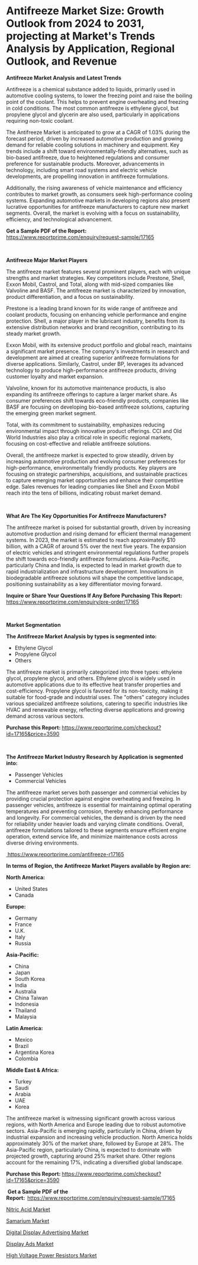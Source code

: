 <p><h1>Antifreeze Market Size: Growth Outlook from 2024 to 2031, projecting at Market's Trends Analysis by Application, Regional Outlook, and Revenue</h1></p><p><strong>Antifreeze Market Analysis and Latest Trends</strong></p>
<p><p>Antifreeze is a chemical substance added to liquids, primarily used in automotive cooling systems, to lower the freezing point and raise the boiling point of the coolant. This helps to prevent engine overheating and freezing in cold conditions. The most common antifreeze is ethylene glycol, but propylene glycol and glycerin are also used, particularly in applications requiring non-toxic coolant.</p><p>The Antifreeze Market is anticipated to grow at a CAGR of 1.03% during the forecast period, driven by increased automotive production and growing demand for reliable cooling solutions in machinery and equipment. Key trends include a shift toward environmentally-friendly alternatives, such as bio-based antifreeze, due to heightened regulations and consumer preference for sustainable products. Moreover, advancements in technology, including smart road systems and electric vehicle developments, are propelling innovation in antifreeze formulations.</p><p>Additionally, the rising awareness of vehicle maintenance and efficiency contributes to market growth, as consumers seek high-performance cooling systems. Expanding automotive markets in developing regions also present lucrative opportunities for antifreeze manufacturers to capture new market segments. Overall, the market is evolving with a focus on sustainability, efficiency, and technological advancement.</p></p>
<p><strong>Get a Sample PDF of the Report:&nbsp;</strong> <a href="https://www.reportprime.com/enquiry/request-sample/17165?utm_campaign=12&utm_medium=2&utm_source=Github&utm_content=ia&utm_term=24112024&utm_id=antifreeze">https://www.reportprime.com/enquiry/request-sample/17165</a></p>
<p>&nbsp;</p>
<p><strong>Antifreeze Major Market Players</strong></p>
<p><p>The antifreeze market features several prominent players, each with unique strengths and market strategies. Key competitors include Prestone, Shell, Exxon Mobil, Castrol, and Total, along with mid-sized companies like Valvoline and BASF. The antifreeze market is characterized by innovation, product differentiation, and a focus on sustainability.</p><p>Prestone is a leading brand known for its wide range of antifreeze and coolant products, focusing on enhancing vehicle performance and engine protection. Shell, a major player in the lubricant industry, benefits from its extensive distribution networks and brand recognition, contributing to its steady market growth.</p><p>Exxon Mobil, with its extensive product portfolio and global reach, maintains a significant market presence. The company's investments in research and development are aimed at creating superior antifreeze formulations for diverse applications. Similarly, Castrol, under BP, leverages its advanced technology to produce high-performance antifreeze products, driving customer loyalty and market expansion.</p><p>Valvoline, known for its automotive maintenance products, is also expanding its antifreeze offerings to capture a larger market share. As consumer preferences shift towards eco-friendly products, companies like BASF are focusing on developing bio-based antifreeze solutions, capturing the emerging green market segment.</p><p>Total, with its commitment to sustainability, emphasizes reducing environmental impact through innovative product offerings. CCI and Old World Industries also play a critical role in specific regional markets, focusing on cost-effective and reliable antifreeze solutions.</p><p>Overall, the antifreeze market is expected to grow steadily, driven by increasing automotive production and evolving consumer preferences for high-performance, environmentally friendly products. Key players are focusing on strategic partnerships, acquisitions, and sustainable practices to capture emerging market opportunities and enhance their competitive edge. Sales revenues for leading companies like Shell and Exxon Mobil reach into the tens of billions, indicating robust market demand.</p></p>
<p>&nbsp;</p>
<p><strong>What Are The Key Opportunities For Antifreeze Manufacturers?</strong></p>
<p><p>The antifreeze market is poised for substantial growth, driven by increasing automotive production and rising demand for efficient thermal management systems. In 2023, the market is estimated to reach approximately $10 billion, with a CAGR of around 5% over the next five years. The expansion of electric vehicles and stringent environmental regulations further propels the shift towards eco-friendly antifreeze formulations. Asia-Pacific, particularly China and India, is expected to lead in market growth due to rapid industrialization and infrastructure development. Innovations in biodegradable antifreeze solutions will shape the competitive landscape, positioning sustainability as a key differentiator moving forward.</p></p>
<p><strong>Inquire or Share Your Questions If Any Before Purchasing This Report:</strong> <a href="https://www.reportprime.com/enquiry/pre-order/17165?utm_campaign=12&utm_medium=2&utm_source=Github&utm_content=ia&utm_term=24112024&utm_id=antifreeze">https://www.reportprime.com/enquiry/pre-order/17165</a></p>
<p>&nbsp;</p>
<p><strong>Market Segmentation</strong></p>
<p><strong>The Antifreeze Market Analysis by types is segmented into:</strong></p>
<p><ul><li>Ethylene Glycol</li><li>Propylene Glycol</li><li>Others</li></ul></p>
<p><p>The antifreeze market is primarily categorized into three types: ethylene glycol, propylene glycol, and others. Ethylene glycol is widely used in automotive applications due to its effective heat transfer properties and cost-efficiency. Propylene glycol is favored for its non-toxicity, making it suitable for food-grade and industrial uses. The "others" category includes various specialized antifreeze solutions, catering to specific industries like HVAC and renewable energy, reflecting diverse applications and growing demand across various sectors.</p></p>
<p><strong>Purchase this Report:&nbsp;</strong><a href="https://www.reportprime.com/checkout?id=17165&price=3590&utm_campaign=12&utm_medium=2&utm_source=Github&utm_content=ia&utm_term=24112024&utm_id=antifreeze">https://www.reportprime.com/checkout?id=17165&price=3590</a></p>
<p>&nbsp;</p>
<p><strong>The Antifreeze Market Industry Research by Application is segmented into:</strong></p>
<p><ul><li>Passenger Vehicles</li><li>Commercial Vehicles</li></ul></p>
<p><p>The antifreeze market serves both passenger and commercial vehicles by providing crucial protection against engine overheating and freezing. In passenger vehicles, antifreeze is essential for maintaining optimal operating temperatures and preventing corrosion, thereby enhancing performance and longevity. For commercial vehicles, the demand is driven by the need for reliability under heavier loads and varying climate conditions. Overall, antifreeze formulations tailored to these segments ensure efficient engine operation, extend service life, and minimize maintenance costs across diverse driving environments.</p></p>
<p><a href="https://www.reportprime.com/antifreeze-r17165?utm_campaign=12&utm_medium=2&utm_source=Github&utm_content=ia&utm_term=24112024&utm_id=antifreeze">&nbsp;https://www.reportprime.com/antifreeze-r17165</a></p>
<p><strong>In terms of Region, the Antifreeze Market Players available by Region are:</strong></p>
<p>
    <p> <strong> North America: </strong>
        <ul>
            <li>United States</li>
            <li>Canada</li>
        </ul>
        </p> 
    <p> <strong> Europe: </strong>
        <ul>
            <li>Germany</li>
            <li>France</li>
            <li>U.K.</li>
            <li>Italy</li>
            <li>Russia</li>
        </ul>
        </p> 
    <p> <strong> Asia-Pacific: </strong>
        <ul>
            <li>China</li>
            <li>Japan</li>
            <li>South Korea</li>
            <li>India</li>
            <li>Australia</li>
            <li>China Taiwan</li>
            <li>Indonesia</li>
            <li>Thailand</li>
            <li>Malaysia</li>
        </ul>
        </p> 
    <p> <strong> Latin America: </strong>
        <ul>
            <li>Mexico</li>
            <li>Brazil</li>
            <li>Argentina Korea</li>
            <li>Colombia</li>
        </ul>
        </p> 
    <p> <strong> Middle East & Africa: </strong>
        <ul>
            <li>Turkey</li>
            <li>Saudi</li>
            <li>Arabia</li>
            <li>UAE</li>
            <li>Korea</li>
        </ul>
    </p>
    </p>
<p><p>The antifreeze market is witnessing significant growth across various regions, with North America and Europe leading due to robust automotive sectors. Asia-Pacific is emerging rapidly, particularly in China, driven by industrial expansion and increasing vehicle production. North America holds approximately 30% of the market share, followed by Europe at 28%. The Asia-Pacific region, particularly China, is expected to dominate with projected growth, capturing around 25% market share. Other regions account for the remaining 17%, indicating a diversified global landscape.</p></p>
<p><strong>Purchase this Report: </strong><a href="https://www.reportprime.com/checkout?id=17165&price=3590&utm_campaign=12&utm_medium=2&utm_source=Github&utm_content=ia&utm_term=24112024&utm_id=antifreeze">https://www.reportprime.com/checkout?id=17165&price=3590</a></p>
<p>&nbsp;<strong>Get a Sample PDF of the Report:&nbsp;&nbsp;</strong><a href="https://www.reportprime.com/enquiry/request-sample/17165?utm_campaign=12&utm_medium=2&utm_source=Github&utm_content=ia&utm_term=24112024&utm_id=antifreeze">https://www.reportprime.com/enquiry/request-sample/17165</a></p>
<p><strong></strong></p>
<p><p><a href="https://github.com/ChiragRP21/Market-Research-Report-List-6/blob/main/nitric-acid-market.md?utm_campaign=12&utm_medium=2&utm_source=Github&utm_content=ia&utm_term=24112024&utm_id=antifreeze">Nitric Acid Market</a></p><p><a href="https://github.com/JakirUddin511/Market-Research-Report-List-1/blob/main/samarium-market.md?utm_campaign=12&utm_medium=2&utm_source=Github&utm_content=ia&utm_term=24112024&utm_id=antifreeze">Samarium Market</a></p><p><a href="https://issuu.com/reportprime-2/docs/digital-display-advertising-market-_584f925943ede7?utm_campaign=12&utm_medium=2&utm_source=Github&utm_content=ia&utm_term=24112024&utm_id=antifreeze">Digital Display Advertising Market</a></p><p><a href="https://issuu.com/reportprime-2/docs/display-ads-market-size-2030.pptx_781b1a5d58c6b9?utm_campaign=12&utm_medium=2&utm_source=Github&utm_content=ia&utm_term=24112024&utm_id=antifreeze">Display Ads Market</a></p><p><a href="https://www.linkedin.com/pulse/high-voltage-power-resistors-market-from-20242031-in-depth-3a9of?utm_campaign=12&utm_medium=2&utm_source=Github&utm_content=ia&utm_term=24112024&utm_id=antifreeze">High Voltage Power Resistors Market</a></p></p>